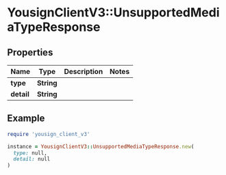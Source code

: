 # YousignClientV3::UnsupportedMediaTypeResponse

## Properties

| Name | Type | Description | Notes |
| ---- | ---- | ----------- | ----- |
| **type** | **String** |  |  |
| **detail** | **String** |  |  |

## Example

```ruby
require 'yousign_client_v3'

instance = YousignClientV3::UnsupportedMediaTypeResponse.new(
  type: null,
  detail: null
)
```

